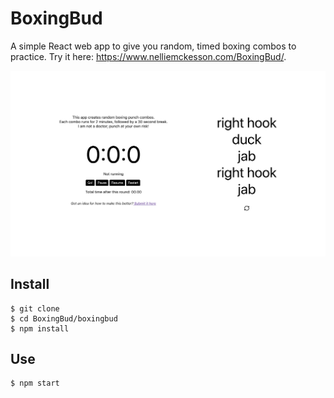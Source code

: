 # BoxingBud

A simple React web app to give you random, timed boxing combos to practice. Try it here: https://www.nelliemckesson.com/BoxingBud/.

![a web screen with 2 columns: on the left is a timer counting down, and on the right is four lines of text reading "jab, cross, left hook, right hook"](https://github.com/nelliemckesson/BoxingBud/blob/main/demo/ui.png?raw=true)

## Install

```
$ git clone 
$ cd BoxingBud/boxingbud
$ npm install
```

## Use

```
$ npm start
```
